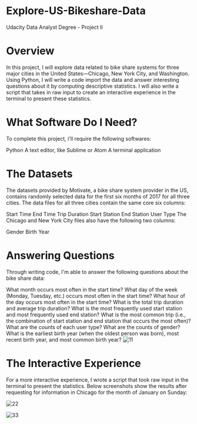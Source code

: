 # Explore-US-Bikeshare-Data
Udacity Data Analyst Degree - Project II

# Overview
In this project, I will explore data related to bike share systems for three major cities in the United States—Chicago, New York City, and Washington. Using Python, I will write a code import the data and answer interesting questions about it by computing descriptive statistics. I will also write a script that takes in raw input to create an interactive experience in the terminal to present these statistics.

# What Software Do I Need?
To complete this project, i'll require the following softwares:

Python
A text editor, like Sublime or Atom
A terminal application

# The Datasets
The datasets provided by Motivate, a bike share system provider in the US, contains randomly selected data for the first six months of 2017 for all three cities. The data files for all three cities contain the same core six columns:

Start Time
End Time
Trip Duration
Start Station
End Station
User Type
The Chicago and New York City files also have the following two columns:

Gender
Birth Year

# Answering Questions
Through writing code, I'm able to answer the following questions about the bike share data:

What month occurs most often in the start time?
What day of the week (Monday, Tuesday, etc.) occurs most often in the start time?
What hour of the day occurs most often in the start time?
What is the total trip duration and average trip duration?
What is the most frequently used start station and most frequently used end station?
What is the most common trip (i.e., the combination of start station and end station that occurs the most often)?
What are the counts of each user type?
What are the counts of gender?
What is the earliest birth year (when the oldest person was born), most recent birth year, and most common birth year?
![11](https://user-images.githubusercontent.com/55964026/197406984-932254a9-c731-4e75-b6d7-8e25faaaa1b6.png)

# The Interactive Experience
For a more interactive experience, I wrote a script that took raw input in the terminal to present the statistics. Below screenshots show the results after requesting for information in Chicago for the month of January on Sunday:

![22](https://user-images.githubusercontent.com/55964026/197407182-2f49e7d9-e7d7-4988-997f-371f734052c5.png)

![33](https://user-images.githubusercontent.com/55964026/197407194-ffb217dd-fc4a-4027-b1a0-da945ec1965c.png)

